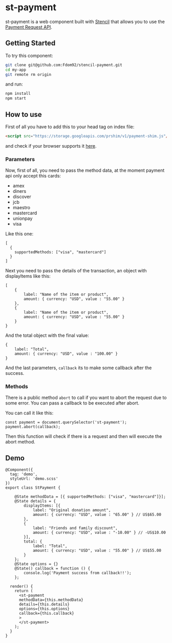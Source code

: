 # st-payment

st-payment is a web component built with [Stencil](https://stenciljs.com/) that allows you to use the [Payment Request API](https://developers.google.com/web/fundamentals/discovery-and-monetization/payment-request/).

## Getting Started

To try this component:

```bash
git clone git@github.com:Fdom92/stencil-payment.git
cd my-app
git remote rm origin
```

and run:

```bash
npm install
npm start
```

## How to use

First of all you have to add this to your head tag on index file:

```HTML
<script src="https://storage.googleapis.com/prshim/v1/payment-shim.js"/>
```

and check if your browser supports it [here](https://caniuse.com/#search=payment).


### Parameters
Now, first of all, you need to pass the method data, at the moment payment api only accept this cards:

- amex
- diners
- discover
- jcb
- maestro
- mastercard
- unionpay
- visa

Like this one:

```
[
  {
    supportedMethods: ["visa", "mastercard"]
  }
]
```

Next you need to pass the details of the transaction, an object with displayItems like this:

```
[
    {
        label: "Name of the item or product",
        amount: { currency: "USD", value : "55.00" }
    },
    {
        label: "Name of the item or product",
        amount: { currency: "USD", value : "55.00" }
    }
}
```

And the total object with the final value:

```
{
    label: "Total",
    amount: { currency: "USD", value : "100.00" }
}
```

And the last parameters, `callback` its to make some callback after the success.

### Methods

There is a public method `abort` to call if you want to abort the request due to some error. You can pass a callback to be executed after abort.

You can call it like this:

```
const payment = document.querySelector('st-payment');
payment.abort(callback);
```
Then this function will check if there is a request and then will execute the abort method.

## Demo

```
@Component({
  tag: 'demo',
  styleUrl: 'demo.scss'
})
export class StPayment {

    @State methodData = [{ supportedMethods: ["visa", "mastercard"]}];
    @State details = {
        displayItems: [{
            label: "Original donation amount",
            amount: { currency: "USD", value : "65.00" } // US$65.00
        },
        {
            label: "Friends and family discount",
            amount: { currency: "USD", value : "-10.00" } // -US$10.00
        }],
        total: {
            label: "Total",
            amount: { currency: "USD", value : "55.00" } // US$55.00
        }
    };
    @State options = {}
    @State() callback = function () {
        console.log('Payment success from callback!!');
    };

  render() {
    return (
      <st-payment
      methodData={this.methodData}
      details={this.details}
      options={this.options}
      callback={this.callback}
      >
      </st-payment>
    );
  }
}
```

